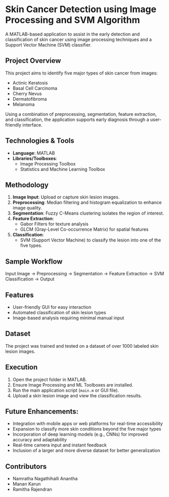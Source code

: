 # Skin Cancer Detection using Image Processing and SVM Algorithm

A MATLAB-based application to assist in the early detection and classification of skin cancer using image processing techniques and a Support Vector Machine (SVM) classifier.

## Project Overview

This project aims to identify five major types of skin cancer from images:
- Actinic Keratosis
- Basal Cell Carcinoma
- Cherry Nevus
- Dermatofibroma
- Melanoma

Using a combination of preprocessing, segmentation, feature extraction, and classification, the application supports early diagnosis through a user-friendly interface.

## Technologies & Tools

- **Language**: MATLAB
- **Libraries/Toolboxes**:
  - Image Processing Toolbox
  - Statistics and Machine Learning Toolbox

## Methodology

1. **Image Input**: Upload or capture skin lesion images.
2. **Preprocessing**: Median filtering and histogram equalization to enhance image quality.
3. **Segmentation**: Fuzzy C-Means clustering isolates the region of interest.
4. **Feature Extraction**: 
   - Gabor Filters for texture analysis
   - GLCM (Gray-Level Co-occurrence Matrix) for spatial features
5. **Classification**: 
   - SVM (Support Vector Machine) to classify the lesion into one of the five types.

## Sample Workflow

Input Image → Preprocessing → Segmentation → Feature Extraction → SVM Classification → Output

## Features

- User-friendly GUI for easy interaction
- Automated classification of skin lesion types
- Image-based analysis requiring minimal manual input

## Dataset

The project was trained and tested on a dataset of over 1000 labeled skin lesion images. 

##  Execution

1. Open the project folder in MATLAB.
2. Ensure Image Processing and ML Toolboxes are installed.
3. Run the main application script (`main.m` or GUI file).
4. Upload a skin lesion image and view the classification results.

## Future Enhancements:

- Integration with mobile apps or web platforms for real-time accessibility
- Expansion to classify more skin conditions beyond the five major types
- Incorporation of deep learning models (e.g., CNNs) for improved accuracy and adaptability
- Real-time camera input and instant feedback
- Inclusion of a larger and more diverse dataset for better generalization

## Contributors

- Namratha Nagathihalli Anantha
- Manan Karun
- Ramitha Rajendran




